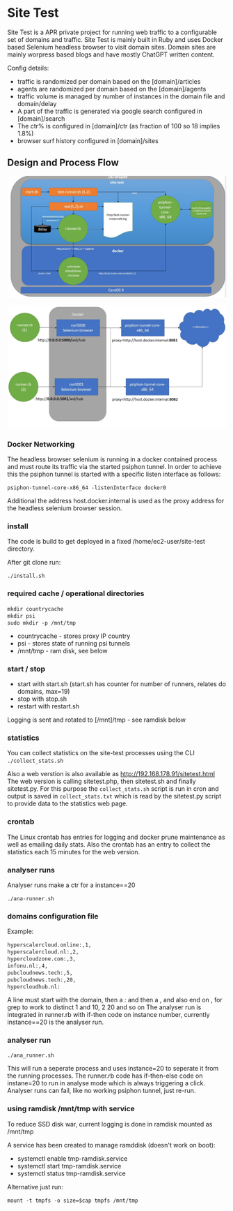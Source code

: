 # Site Test

Site Test is a APR private project for running web traffic to a configurable set of domains and traffic.
Site Test is mainly built in Ruby and uses Docker based Selenium headless browser to visit domain sites.
Domain sites are mainly worpress based blogs and have mostly ChatGPT written content.

Config details:
- traffic is randomized per domain based on the [domain]/articles
- agents are randomized per domain based on the [domain]/agents
- traffic volume is managed by number of instances in the domain file and domain/delay
- A part of the traffic is generated via google search configured in [domain]/search
- The ctr% is configured in [domain]/ctr (as fraction of 100 so 18 implies 1.8%)
- browser surf history configured in [domain]/sites

## Design and Process Flow

![higl-level-design](https://github.com/aprutgers/site-test/blob/main/site-test-1.jpg?raw=true)

![comm-flow-design](https://github.com/aprutgers/site-test/blob/main/site-test2.jpg?raw=true)

### Docker Networking

The headless browser selenium is running in a docker contained process and must route its traffic via the 
started psiphon tunnel. In order to achieve this the psiphon tunnel is started with a specific listen interface as follows:

```
psiphon-tunnel-core-x86_64 -listenInterface docker0
```

Additional the address host.docker.internal is used as the proxy address for the headless selenium browser session.

### install
The code is build to get deployed in a fixed /home/ec2-user/site-test directory.

After git clone run:
```
./install.sh
```

### required cache / operational directories

```
mkdir countrycache
mkdir psi
sudo mkdir -p /mnt/tmp
```
- countrycache - stores proxy IP country
- psi - stores state of running psi tunnels
- /mnt/tmp - ram disk, see below

### start / stop
- start with start.sh (start.sh has counter for number of runners, relates do domains, max=19)
- stop with stop.sh
- restart with restart.sh

Logging is sent and rotated to [/mnt]/tmp - see ramdisk below

### statistics
You can collect statistics on the site-test processes using the CLI `./collect_stats.sh`

Also a web verstion is also available as http://192.168.178.91/sitetest.html
The web version is calling sitetest.php, then sitetest.sh and finally sitetest.py.
For this purpose the `collect_stats.sh` script is run in cron and output is saved in `collect_stats.txt` 
which is read by the sitetest.py script to provide data to the statistics web page.

### crontab 
The Linux crontab has entries for logging and docker prune maintenance as well as emailing daily stats.
Also the crontab has an entry to collect the statistics each 15 minutes for the web version.

### analyser runs
Analyser runs make a ctr for a instance==20
```
./ana-runner.sh
```

### domains configuration file

Example:

```
hyperscalercloud.online:,1,
hyperscalercloud.nl:,2,
hypercloudzone.com:,3,
infonu.nl:,4,
pubcloudnews.tech:,5,
pubcloudnews.tech:,20,
hypercloudhub.nl:

```
A line must start with the domain, then a : and then a , and also end on , for grep to work to distinct 1 and 10, 2 20 and so on
The analyser run is integrated in runner.rb with if-then code on instance number, currently instance==20 is the analyser run.

### analyser run

```
./ana_runner.sh
```

This will run a seperate process and uses instance=20 to seperate it from the running processes.
The runner.rb code has if-then-else code on instane=20 to run in analyse mode which is always triggering a click.
Analyser runs can fail, like no working psiphon tunnel, just re-run.

### using ramdisk /mnt/tmp with service

To reduce SSD disk war, current logging is done in ramdisk mounted as /mnt/tmp

A service has been created to manage ramddisk (doesn't work on boot):
- systemctl enable tmp-ramdisk.service
- systemctl start tmp-ramdisk.service
- systemctl status tmp-ramdisk.service

Alternative just run:
```
mount -t tmpfs -o size=$cap tmpfs /mnt/tmp
```
